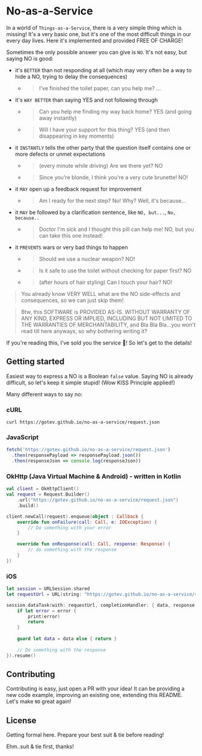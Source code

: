 # No-as-a-Service
In a world of `Things-as-a-Service`, there is a very simple thing which is missing! It's a very basic one, but it's one of the most difficult things in our every day lives. Here it's implemented and provided FREE OF CHARGE!

Sometimes the only possible answer you can give is `NO`. It's not easy, but saying NO is good:

- it's `BETTER` than not responding at all (which may very often be a way to hide a NO, trying to delay the consequences)
  - >I've finished the toilet paper, can you help me? ...

- it's `WAY BETTER` than saying YES and not following through
  - >Can you help me finding my way back home? YES (and going away instantly)
  - >Will I have your support for this thing? YES (and then disappearing in key moments)

- it `INSTANTLY` tells the other party that the question itself contains one or more defects or unmet expectations
  - >(every minute while driving) Are we there yet? NO
  - >Since you're blonde, I think you're a very cute brunette! NO!

- it `MAY` open up a feedback request for improvement
  - >Am I ready for the next step? No! Why? Well, it's because...

- it `MAY` be followed by a clarification sentence, like `NO, but...`, `No, because..`
  - >Doctor I'm sick and I thought this pill can help me! NO, but you can take this one instead!

- it `PREVENTS` wars or very bad things to happen
  - >Should we use a nuclear weapon? NO!
  - >Is it safe to use the toilet without checking for paper first? NO
  - >(after hours of hair styling) Can I touch your hair? NO!

>You already know VERY WELL what are the NO side-effects and consequences, so we can just skip them!

>Btw, this SOFTWARE is PROVIDED AS-IS. WITHOUT WARRANTY OF ANY KIND, EXPRESS OR IMPLIED, INCLUDING BUT NOT LIMITED TO THE WARRANTIES OF MERCHANTABILITY, and Bla Bla Bla...you won't read till here anyways, so why bothering writing it?

If you're reading this, I've sold you the service :tada:! So let's get to the details!

## Getting started
Easiest way to express a NO is a Boolean `false` value. Saying NO is already difficult, so let's keep it simple stupid! (Wow KISS Principle applied!)

Many different ways to say no:

### cURL
`curl https://gotev.github.io/no-as-a-service/request.json`

### JavaScript
```javascript
fetch('https://gotev.github.io/no-as-a-service/request.json')
  .then(responsePayload => responsePayload.json())
  .then(responseJson => console.log(responseJson))
```

### OkHttp (Java Virtual Machine & Android) - written in Kotlin
```kotlin
val client = OkHttpClient()
val request = Request.Builder()
    .url("https://gotev.github.io/no-as-a-service/request.json")
    .build()

client.newCall(request).enqueue(object : Callback {
    override fun onFailure(call: Call, e: IOException) {
        // Do something with your error
    }

    override fun onResponse(call: Call, response: Response) {
        // do something with the response
    }
})
```

### iOS
```swift
let session = URLSession.shared
let requestUrl = URL(string: "https://gotev.github.io/no-as-a-service/request.json")!

session.dataTask(with: requestUrl, completionHandler: { data, response, error in
    if let error = error {
        print(error)
        return
    }
    
    guard let data = data else { return }
    
    // Do something with the response
}).resume()
```

## Contributing
Contributing is easy, just open a PR with your idea! It can be providing a new code example, improving an existing one, extending this README. Let's make `NO` great again!

## License
Getting formal here. Prepare your best suit & tie before reading!

Ehm..suit & tie first, thanks!
